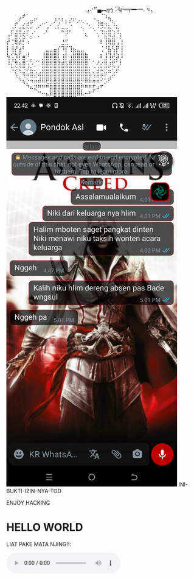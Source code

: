 ⠀⠀⠀⠀⠀⠀⠀⠀⠀⠀⠀⠀⠀⠀⠀
⠀⠀⠀⠀⠀⣠⠔⠋▄︻╦᠊ᡃ ⸝່ࠡࠣ᠊կ᠆ࠣ═╤━╾一. ⠲⣄⠀⠀⠀⠀⠀
⠀⠀⠀⣠⠞⠁⠀⣀⠀⠀⠀⠀⢀⣀⡀⠀⢀⣀⠀⠀⠀⠀⢀⠀⠈⠱⣄⠀⠀⠀
⠀⠀⡴⠁⡠⣴⠟⠁⢀⠤⠂⡠⠊⡰⠁⠇⢃⠁⠊⠑⠠⡀⠀⢹⣶⢤⡈⢣⡀⠀
⠀⡼⢡⣾⢓⡵⠃⡐⠁⠀⡜⠀⠐⠃⣖⣲⡄⠀⠀⠱⠀⠈⠢⠈⢮⣃⣷⢄⢳⠀
⢰⠃⣿⡹⣫⠃⡌⠀⠄⠈⠀⠀⠀⠀⠀⠋⠀⠀⠀⠀⠣⠀⠀⠱⠈⣯⡻⣼⠈⡇
⡞⢈⢿⡾⡃⠰⠀⠀⠀⠀⠀⠀⠀⠀⣘⣋⠀⠀⠀⠀⠀⠀⠀⠀⠇⢸⢿⣿⢠⢸
⡇⢸⡜⣴⠃⠀⠀⠀⠀⠀⣀⣀⣤⡎⠹⡏⢹⣦⣀⣀⠀⠀⠀⠀⢈⠘⣧⢣⡟⢸
⢧⢊⢳⡏⣤⠸⠀⠀⠀⢸⣿⣿⣿⡇⢰⡇⢠⣿⣿⣿⣷⠀⠀⠀⡆⢸⢹⡼⣱⢸
⢸⡘⢷⣅⣿⢂⢃⠐⠂⣿⣿⣿⣿⣿⣼⣇⣾⣿⣿⣿⣿⠁⠂⡰⡠⣿⢨⡾⠃⡇
⠀⢳⡱⣝⠻⡼⣆⡁⠀⣿⣿⣿⣿⣿⣿⣿⣿⣿⣿⣿⣿⡆⠐⣰⣇⠿⣋⠝⡼⠀
⠀⠀⢳⡈⢻⠶⣿⣞⢾⣿⣿⣿⣿⣿⣿⣿⣿⣿⣿⣿⣿⣷⢣⣿⡶⠟⢉⡼⠁⠀
⠀⠀⠀⠙⢦⡑⠲⠶⠾⠿⢟⣿⣿⣿⣿⣿⣿⣿⣿⡛⠿⠷⠶⠶⠊⡡⠋⠀⠀⠀
⠀⠀⠀⠀⠀⠙⠦⣝⠛⠛⠛⣿⣿⣿⣿⣿⣿⣿⣿⡛⠛⠛⣋⠴⠋⠀⠀⠀⠀⠀
⠀⠀⠀⠀⠀⠀⠀⠀⠉⠒⠦⠿⣿⣿⣿⣿⣿⣿⠿⠧⠒⠋⠁⠀
![alt text](https://github.com/BOGpln/INI-BUKTI-IZIN-NYA-TOD-/blob/main/bukti.jpg?raw=true)
INI-BUKTI-IZIN-NYA-TOD
<html lang="en">
<head>
  <meta charset="UTF-8">
  ENJOY HACKING 
</head>
<body>
  <h1>HELLO WORLD</h1>
  <p>LIAT PAKE MATA NJING!!:</p>
  <audio controls>
  <audio src="https://github.com/BOGpln/INI-BUKTI-IZIN-NYA-TOD-/blob/main/Alan%20Walker%20Alone%20Lyrics.mp3" type="audio/mp3"
